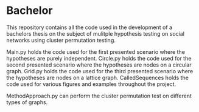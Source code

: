 # Bachelor
This repository contains all the code used in the development of a bachelors thesis
on the subject of mulitple hypothesis testing on social networks using cluster permutation testing.

Main.py holds the code used for the first presented scenario where the hypotheses are purely independent.
Circle.py holds the code used for the second presented scenario where the hypotheses are nodes on a circular graph.
Grid.py holds the code used for the third presented scenario where the hypotheses are nodes on a lattice graph.
CalledSequences holds the code used for various figures and examples throughout the project.

MethodApproach.py can perform the cluster permutation test on different types of graphs.

